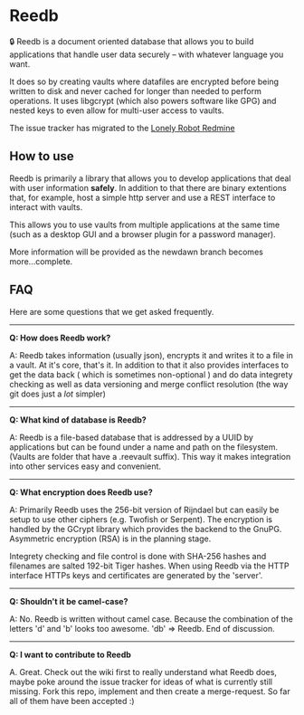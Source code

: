 Reedb
=====

<!-- ![Reedb Logo](https://)
 [![NPM version](https://img.shields.io/npm/v/crypton-server.svg?style=flat)](https://npmjs.org/package/crypton-server)
[![Build Status](https://img.shields.io/travis/SpiderOak/crypton.svg?style=flat)](https://travis-ci.org/SpiderOak/crypton)
[![Test coverage](https://img.shields.io/coveralls/SpiderOak/crypton.svg?style=flat)](https://coveralls.io/r/SpiderOak/crypton?branch=master)
 -->

:lock: Reedb is a document oriented database that allows you to build applications that handle user data securely – with whatever language you want.

It does so by creating vaults where datafiles are encrypted before being written to disk and never cached for longer than needed to perform operations. It uses libgcrypt (which also powers software like GPG) and nested keys to even allow for multi-user access to vaults.

The issue tracker has migrated to the [Lonely Robot Redmine](https://bugs.lonelyrobot.io/projects/reedb)

How to use
----------

Reedb is primarily a library that allows you to develop applications that deal with user information **safely**. In addition to that there are binary extentions that, for example, host a simple http server and use a REST interface to interact with vaults.

This allows you to use vaults from multiple applications at the same time (such as a desktop GUI and a browser plugin for a password manager).

More information will be provided as the newdawn branch becomes more...complete.

FAQ
---

Here are some questions that we get asked frequently.

---

**Q: How does Reedb work?**

A: Reedb takes information (usually json), encrypts it and writes it to a file in a vault. At it's core, that's it. In addition to that it also provides interfaces to get the data back ( which is sometimes non-optional ) and do data integrety checking as well as data versioning and merge conflict resolution (the way git does just a *lot* simpler)

---

**Q: What kind of database is Reedb?**

A: Reedb is a file-based database that is addressed by a UUID by applications but can be found under a name and path on the filesystem. (Vaults are folder that have a .reevault suffix). This way it makes integration into other services easy and convenient.

---

**Q: What encryption does Reedb use?**

A: Primarily Reedb uses the 256-bit version of Rijndael but can easily be setup to use other ciphers (e.g. Twofish or Serpent). The encryption is handled by the GCrypt library which provides the backend to the GnuPG. Asymmetric encryption (RSA) is in the planning stage.

Integrety checking and file control is done with SHA-256 hashes and filenames are salted 192-bit Tiger hashes.
When using Reedb via the HTTP interface HTTPs keys and certificates are generated by the 'server'.

---
**Q: Shouldn't it be camel-case?**

A: No. Reedb is written without camel case. Because the combination of the letters 'd' and 'b' looks too awesome. 'db' => Reedb. End of discussion.

---
**Q: I want to contribute to Reedb**

A. Great. Check out the wiki first to really understand what Reedb does, maybe poke around the issue tracker for ideas of what is currently still missing. Fork this repo, implement and then create a merge-request. So far all of them have been accepted :)


[Reepass]: https://github.com/tr-lonelyrobot/reepass
[here]: https://github.com/tr-lonelyrobot/reedb/wiki/binaries
[wiki]: https://github.com/tr-lonelyrobot/reedb/wiki
